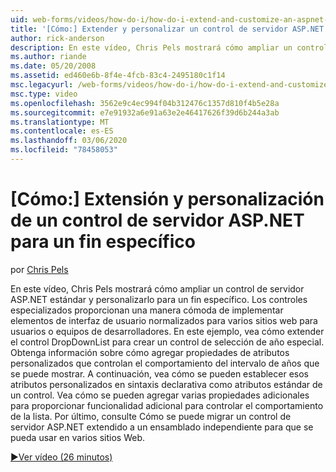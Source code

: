 ```yaml
---
uid: web-forms/videos/how-do-i/how-do-i-extend-and-customize-an-aspnet-server-control-for-a-specific-purpose
title: '[Cómo:] Extender y personalizar un control de servidor ASP.NET para un fin específico | Microsoft Docs'
author: rick-anderson
description: En este vídeo, Chris Pels mostrará cómo ampliar un control de servidor ASP.NET estándar y personalizarlo para un fin específico. Los controles especializados proporcionan un c...
ms.author: riande
ms.date: 05/20/2008
ms.assetid: ed460e6b-8f4e-4fcb-83c4-2495180c1f14
msc.legacyurl: /web-forms/videos/how-do-i/how-do-i-extend-and-customize-an-aspnet-server-control-for-a-specific-purpose
msc.type: video
ms.openlocfilehash: 3562e9c4ec994f04b312476c1357d810f4b5e28a
ms.sourcegitcommit: e7e91932a6e91a63e2e46417626f39d6b244a3ab
ms.translationtype: MT
ms.contentlocale: es-ES
ms.lasthandoff: 03/06/2020
ms.locfileid: "78458053"
---
```

# <a name="how-do-i-extend-and-customize-an-aspnet-server-control-for-a-specific-purpose"></a>[Cómo:] Extensión y personalización de un control de servidor ASP.NET para un fin específico

por [Chris Pels](https://twitter.com/chrispels)

En este vídeo, Chris Pels mostrará cómo ampliar un control de servidor ASP.NET estándar y personalizarlo para un fin específico. Los controles especializados proporcionan una manera cómoda de implementar elementos de interfaz de usuario normalizados para varios sitios web para usuarios o equipos de desarrolladores. En este ejemplo, vea cómo extender el control DropDownList para crear un control de selección de año especial. Obtenga información sobre cómo agregar propiedades de atributos personalizados que controlan el comportamiento del intervalo de años que se puede mostrar. A continuación, vea cómo se pueden establecer esos atributos personalizados en sintaxis declarativa como atributos estándar de un control. Vea cómo se pueden agregar varias propiedades adicionales para proporcionar funcionalidad adicional para controlar el comportamiento de la lista. Por último, consulte Cómo se puede migrar un control de servidor ASP.NET extendido a un ensamblado independiente para que se pueda usar en varios sitios Web.

[&#9654;Ver vídeo (26 minutos)](https://channel9.msdn.com/Blogs/ASP-NET-Site-Videos/how-do-i-extend-and-customize-an-aspnet-server-control-for-a-specific-purpose)
